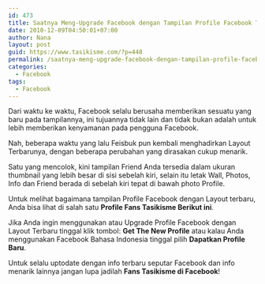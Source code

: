 ```yaml
---
id: 473
title: Saatnya Meng-Upgrade Facebook dengan Tampilan Profile Facebook TerBaru
date: 2010-12-09T04:50:01+07:00
author: Nana
layout: post
guid: https://www.tasikisme.com/?p=448
permalink: /saatnya-meng-upgrade-facebook-dengan-tampilan-profile-facebook-terbaru/
categories:
  - Facebook
tags:
  - Facebook
---
```

Dari waktu ke waktu, Facebook selalu berusaha memberikan sesuatu yang baru pada tampilannya, ini tujuannya tidak lain dan tidak bukan adalah untuk lebih memberikan kenyamanan pada pengguna Facebook.

Nah, beberapa waktu yang lalu Feisbuk pun kembali menghadirkan Layout Terbarunya, dengan beberapa perubahan yang dirasakan cukup menarik.

Satu yang mencolok, kini tampilan Friend Anda tersedia dalam ukuran thumbnail yang lebih besar di sisi sebelah kiri, selain itu letak Wall, Photos, Info dan Friend berada di sebelah kiri tepat di bawah photo Profile.

Untuk melihat bagaimana tampilan Profile Facebook dengan Layout terbaru, Anda bisa lihat di salah satu **Profile Fans Tasikisme Berikut ini**.

Jika Anda ingin menggunakan atau Upgrade Profile Facebook dengan Layout Terbaru tinggal klik tombol: **Get The New Profile** atau kalau Anda menggunakan Facebook Bahasa Indonesia tinggal pilih **Dapatkan Profile Baru**.

Untuk selalu uptodate dengan info terbaru seputar Facebook dan info menarik lainnya jangan lupa jadilah **Fans Tasikisme di Facebook**!